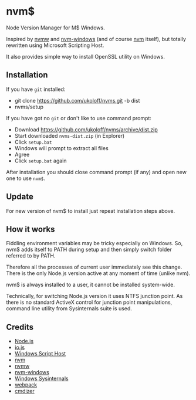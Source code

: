 # nvm$

Node Version Manager for M$ Windows.

Inspired by [nvmw](https://github.com/hakobera/nvmw)
and [nvm-windows](https://github.com/coreybutler/nvm-windows)
(and of course [nvm](https://github.com/creationix/nvm) itself),
but totally rewritten using Microsoft Scripting Host.

It also provides simple way to install OpenSSL utility on Windows.

## Installation

If you have `git` installed:

  * git clone https://github.com/ukoloff/nvms.git -b dist
  * nvms/setup

If you have got no `git` or don't like to use command prompt:

  * Download https://github.com/ukoloff/nvms/archive/dist.zip
  * Start downloaded `nvms-dist.zip` (in Explorer)
  * Click `setup.bat`
  * Windows will prompt to extract all files
  * Agree
  * Click `setup.bat` again

After installation you should close command prompt (if any) and open new one to use `nvm$`.

## Update

For new version of nvm$ to install just repeat installation steps above.

## How it works

Fiddling environment variables may be tricky especially on Windows.
So, nvm$ adds itself to PATH during setup and then simply switch
folder referred to by PATH.

Therefore all the processes of current user immediately see this change.
There is the only Node.js version active at any moment of time
(unlike nvm).

nvm$ is always installed to a user, it cannot be installed system-wide.

Technically, for switching Node.js version it uses NTFS junction point.
As there is no standard ActiveX control for junction point manipulations,
command line utility from Sysinternals suite is used.

## Credits

  * [Node.js](http://nodejs.org/)
  * [io.js](https://iojs.org/)
  * [Windows Script Host](https://en.wikipedia.org/wiki/Windows_Script_Host)
  * [nvm](https://github.com/creationix/nvm)
  * [nvmw](https://github.com/hakobera/nvmw)
  * [nvm-windows](https://github.com/coreybutler/nvm-windows)
  * [Windows Sysinternals](https://technet.microsoft.com/en-US/en-en/sysinternals/)
  * [webpack](http://webpack.github.io/)
  * [cmdizer](http://www.dostips.com/forum/viewtopic.php?p=37780#p37780)
